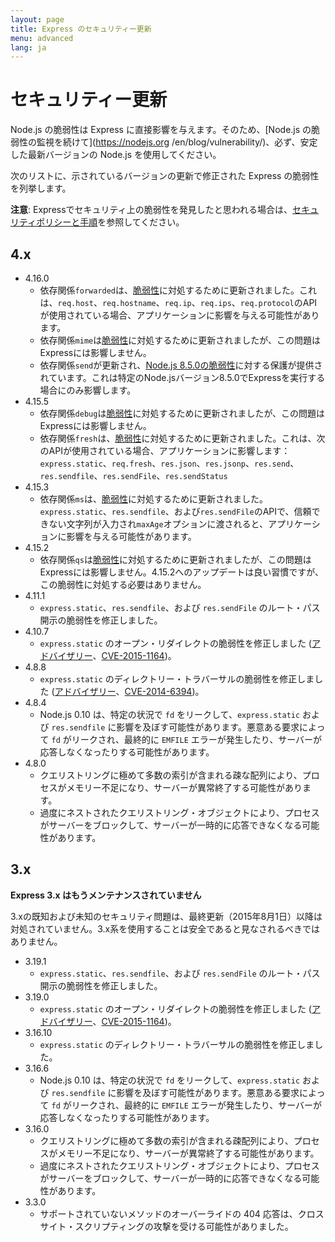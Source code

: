 ```yaml
---
layout: page
title: Express のセキュリティー更新
menu: advanced
lang: ja
---
```


# セキュリティー更新

<div class="doc-box doc-notice" markdown="1">

Node.js の脆弱性は Express に直接影響を与えます。そのため、[Node.js の脆弱性の監視を続けて](https://nodejs.org
/en/blog/vulnerability/)、必ず、安定した最新バージョンの Node.js を使用してください。

</div>

次のリストに、示されているバージョンの更新で修正された Express の脆弱性を列挙します。

**注意**: Expressでセキュリティ上の脆弱性を発見したと思われる場合は、[セキュリティポリシーと手順](/{{page.lang}}/resources/contributing.html#security-policies-and-procedures)を参照してください。

## 4.x

  * 4.16.0
    * 依存関係`forwarded`は、[脆弱性](https://npmjs.com/advisories/527)に対処するために更新されました。これは、`req.host`、`req.hostname`、`req.ip`、`req.ips`、`req.protocol`のAPIが使用されている場合、アプリケーションに影響を与える可能性があります。
    * 依存関係`mime`は[脆弱性](https://npmjs.com/advisories/535)に対処するために更新されましたが、この問題はExpressには影響しません。
    * 依存関係`send`が更新され、[Node.js 8.5.0の脆弱性](https://nodejs.org/en/blog/vulnerability/september-2017-path-validation/)に対する保護が提供されています。これは特定のNode.jsバージョン8.5.0でExpressを実行する場合にのみ影響します。
  * 4.15.5
    * 依存関係`debug`は[脆弱性](https://snyk.io/vuln/npm:debug:20170905)に対処するために更新されましたが、この問題はExpressには影響しません。
    * 依存関係`fresh`は、[脆弱性](https://npmjs.com/advisories/526)に対処するために更新されました。これは、次のAPIが使用されている場合、アプリケーションに影響します：`express.static`、`req.fresh`、`res.json`、`res.jsonp`、`res.send`、`res.sendfile`、`res.sendFile`、`res.sendStatus`
  * 4.15.3
    * 依存関係`ms`は、[脆弱性](https://snyk.io/vuln/npm:ms:20170412)に対処するために更新されました。`express.static`、`res.sendfile`、および`res.sendFile`のAPIで、信頼できない文字列が入力され`maxAge`オプションに渡されると、アプリケーションに影響を与える可能性があります。
  * 4.15.2
    * 依存関係`qs`は[脆弱性](https://snyk.io/vuln/npm:qs:20170213)に対処するために更新されましたが、この問題はExpressには影響しません。4.15.2へのアップデートは良い習慣ですが、この脆弱性に対処する必要はありません。
  * 4.11.1
    * `express.static`、`res.sendfile`、および `res.sendFile` のルート・パス開示の脆弱性を修正しました。
  * 4.10.7
    * `express.static` のオープン・リダイレクトの脆弱性を修正しました ([アドバイザリー](https://npmjs.com/advisories/35)、[CVE-2015-1164](http://cve.mitre.org/cgi-bin/cvename.cgi?name=CVE-2015-1164))。
  * 4.8.8
    * `express.static` のディレクトリー・トラバーサルの脆弱性を修正しました ([アドバイザリー](http://npmjs.com/advisories/32)、[CVE-2014-6394](http://cve.mitre.org/cgi-bin/cvename.cgi?name=CVE-2014-6394))。
  * 4.8.4
    * Node.js 0.10 は、特定の状況で `fd` をリークして、`express.static` および `res.sendfile` に影響を及ぼす可能性があります。悪意ある要求によって `fd` がリークされ、最終的に `EMFILE` エラーが発生したり、サーバーが応答しなくなったりする可能性があります。
  * 4.8.0
    * クエリストリングに極めて多数の索引が含まれる疎な配列により、プロセスがメモリー不足になり、サーバーが異常終了する可能性があります。
    * 過度にネストされたクエリストリング・オブジェクトにより、プロセスがサーバーをブロックして、サーバーが一時的に応答できなくなる可能性があります。

## 3.x

  <div class="doc-box doc-warn" markdown="1">

  **Express 3.x はもうメンテナンスされていません**

  3.xの既知および未知のセキュリティ問題は、最終更新（2015年8月1日）以降は対処されていません。3.x系を使用することは安全であると見なされるべきではありません。

  </div>

  * 3.19.1
    * `express.static`、`res.sendfile`、および `res.sendFile` のルート・パス開示の脆弱性を修正しました。
  * 3.19.0
    * `express.static` のオープン・リダイレクトの脆弱性を修正しました ([アドバイザリー](https://npmjs.com/advisories/35)、[CVE-2015-1164](http://cve.mitre.org/cgi-bin/cvename.cgi?name=CVE-2015-1164))。
  * 3.16.10
    * `express.static` のディレクトリー・トラバーサルの脆弱性を修正しました。
  * 3.16.6
    * Node.js 0.10 は、特定の状況で `fd` をリークして、`express.static` および `res.sendfile` に影響を及ぼす可能性があります。悪意ある要求によって `fd` がリークされ、最終的に `EMFILE` エラーが発生したり、サーバーが応答しなくなったりする可能性があります。
  * 3.16.0
    * クエリストリングに極めて多数の索引が含まれる疎配列により、プロセスがメモリー不足になり、サーバーが異常終了する可能性があります。
    * 過度にネストされたクエリストリング・オブジェクトにより、プロセスがサーバーをブロックして、サーバーが一時的に応答できなくなる可能性があります。
  * 3.3.0
    * サポートされていないメソッドのオーバーライドの 404 応答は、クロスサイト・スクリプティングの攻撃を受ける可能性がありました。
